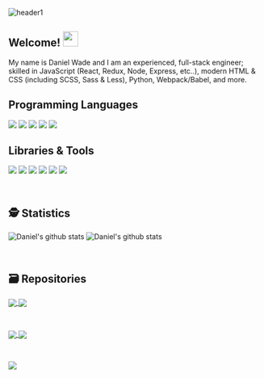 ![header1](https://user-images.githubusercontent.com/8584126/92182045-8f9b8980-edff-11ea-8dfd-e942b54f8c52.png)

## Welcome! <img src="https://user-images.githubusercontent.com/8584126/92176946-5c073200-edf4-11ea-8acd-d3f7a89b6482.gif" width="30px">
My name is Daniel Wade and I am an experienced, full-stack engineer; skilled in JavaScript (React, Redux, Node, Express, etc..), modern HTML & CSS (including SCSS, Sass & Less), Python, Webpack/Babel, and more.

## Programming Languages
![](https://img.shields.io/badge/Code-JavaScript-informational?style=flat&logo=javascript&logoColor=white&color=2bbc8a)
![](https://img.shields.io/badge/Code-Python-informational?style=flat&logo=python&logoColor=white&color=2bbc8a)
![](https://img.shields.io/badge/Code-HTML-informational?style=flat&logo=html5&logoColor=white&color=2bbc8a)
![](https://img.shields.io/badge/Code-CSS-informational?style=flat&logo=css3&logoColor=white&color=2bbc8a)
![](https://img.shields.io/badge/Code-Sass-informational?style=flat&logo=sass&logoColor=white&color=2bbc8a)

## Libraries & Tools
![](https://img.shields.io/badge/Code-React-informational?style=flat&logo=react&logoColor=white&color=2bbc8a)
![](https://img.shields.io/badge/Code-Redux-informational?style=flat&logo=redux&logoColor=white&color=2bbc8a)
![](https://img.shields.io/badge/Code-NodeJS-informational?style=flat&logo=node.js&logoColor=white&color=2bbc8a)
![](https://img.shields.io/badge/Code-Webpack-informational?style=flat&logo=webpack&logoColor=white&color=2bbc8a)
![](https://img.shields.io/badge/Code-Babel-informational?style=flat&logo=babel&logoColor=white&color=2bbc8a)
![](https://img.shields.io/badge/Code-Electron-informational?style=flat&logo=electron&logoColor=white&color=2bbc8a)

<br>

## 🕵️ Statistics
![Daniel's github stats](https://github-readme-stats.vercel.app/api?username=iPzard&show_icons=true&line_height=32&count_private=true&hide=stars&title_color=ffffff&text_color=c9cacc&icon_color=2bbc8a&bg_color=1d1f21)
![Daniel's github stats](https://github-readme-stats.vercel.app/api/top-langs/?username=iPzard&&hide=html&title_color=ffffff&text_color=c9cacc&icon_color=2bbc8a&bg_color=1d1f21)


<br>

## 🗃️ Repositories

<a href="https://github.com/default-services/components">
  <img align="center" src="https://github-readme-stats.vercel.app/api/pin/?username=default-services&repo=components&title_color=ffffff&text_color=c9cacc&icon_color=2bbc8a&bg_color=1d1f21"/>
</a>

<a href="https://github.com/default-services/icons">
  <img align="center" src="https://github-readme-stats.vercel.app/api/pin/?username=default-services&repo=icons&title_color=ffffff&text_color=c9cacc&icon_color=2bbc8a&bg_color=1d1f21" />
</a>   

&nbsp;&nbsp;

<a href="https://github.com/iPzard/electron-react-python-template">
  <img align="center" src="https://github-readme-stats.vercel.app/api/pin/?username=iPzard&repo=electron-react-python-template&title_color=ffffff&text_color=c9cacc&icon_color=2bbc8a&bg_color=1d1f21"/>
</a>

<a href="https://github.com/iPzard/media-file-renamer">
  <img align="center" src="https://github-readme-stats.vercel.app/api/pin/?username=iPzard&repo=media-file-renamer&title_color=ffffff&text_color=c9cacc&icon_color=2bbc8a&bg_color=1d1f21" />
</a>

&nbsp;&nbsp;

<a href="https://github.com/iPzard/multi-app-express-server">
  <img align="center" src="https://github-readme-stats.vercel.app/api/pin/?username=iPzard&repo=multi-app-express-server&title_color=ffffff&text_color=c9cacc&icon_color=2bbc8a&bg_color=1d1f21" />
</a>


